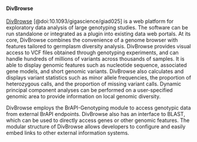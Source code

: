 #### DivBrowse

<!-- Sebastian B -->
[DivBrowse](https://divbrowse.ipk-gatersleben.de/) [@doi:10.1093/gigascience/giad025] is a web platform for exploratory data analysis of large genotyping studies. 
The software can be run standalone or integrated as a plugin into existing data web portals. 
At its core, DivBrowse combines the convenience of a genome browser with features tailored to germplasm diversity analysis. 
DivBrowse provides visual access to VCF files obtained through genotyping experiments, and can handle hundreds of millions of variants across thousands of samples.
It is able to display genomic features such as nucleotide sequence, associated gene models, and short genomic variants. DivBrowse also calculates and displays variant statistics such as minor allele frequencies, the proportion of heterozygous calls, and the proportion of missing variant calls. 
Dynamic principal component analyses can be performed on a user-specified genomic area to provide information on local genomic diversity. 

DivBrowse employs the BrAPI-Genotyping module to access genotypic data from external BrAPI endpoints. 
DivBrowse also has an interface to BLAST, which can be used to directly access genes or other genomic features. 
The modular structure of DivBrowse allows developers to configure and easily embed links to other external information systems.

